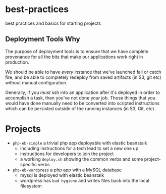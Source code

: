 # best-practices
best practices and basics for starting projects

## Deployment Tools Why

The purpose of deployment tools is to ensure that we have complete
provenance for all the bits that make our applications work right in
production.  

We should be able to have *every* instance that we've launched fail or
catch fire, and be able to completely redeploy from saved artifacts
(in S3, git etc) without manual configuration.

Generally, if you *must* ssh into an application after it's deployed
in order to accomplish a task, then you've not done your job.  Those
things that you would have done manually need to be converted into
scripted instructions which can be persisted outside of the running
instances (in S3, Git, etc) .

# Projects

* `php-eb-simple` a trivial php app deployable with elastic beanstalk
   * including instructions for a tech lead to set a new one up
   * instructions for developers to join the project
   * a working `deploy.sh` showing the common verbs and some project-specific verbs
* `php-eb-wordpress` a php app with a MySQL database
   * mysql is deployed with elastic beanstalk
   * wordpress has `bad hygiene` and writes files back into the local filesystem